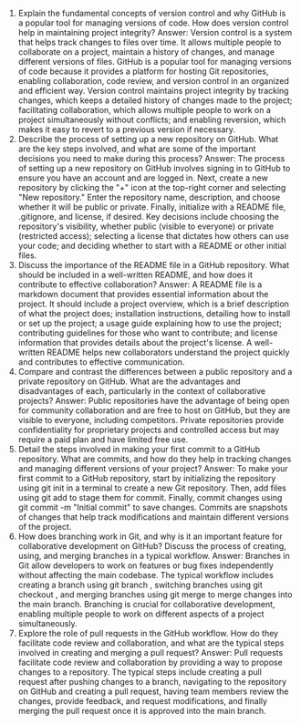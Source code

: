 
1. Explain the fundamental concepts of version control and why GitHub is a 
popular tool for managing versions of code. How does version control help in 
maintaining project integrity? 
Answer: 
Version control is a system that helps track changes to files over time. It allows multiple people 
to collaborate on a project, maintain a history of changes, and manage different versions of files. 
GitHub is a popular tool for managing versions of code because it provides a platform for 
hosting Git repositories, enabling collaboration, code review, and version control in an organized 
and efficient way. 
Version control maintains project integrity by tracking changes, which keeps a detailed history of 
changes made to the project; facilitating collaboration, which allows multiple people to work on 
a project simultaneously without conflicts; and enabling reversion, which makes it easy to revert 
to a previous version if necessary. 
2. Describe the process of setting up a new repository on GitHub. What are the 
key steps involved, and what are some of the important decisions you need to 
make during this process? 
Answer: 
The process of setting up a new repository on GitHub involves signing in to GitHub to ensure 
you have an account and are logged in. Next, create a new repository by clicking the "+" icon at 
the top-right corner and selecting "New repository." Enter the repository name, description, and 
choose whether it will be public or private. Finally, initialize with a README file, .gitignore, 
and license, if desired. 
Key decisions include choosing the repository's visibility, whether public (visible to everyone) or 
private (restricted access); selecting a license that dictates how others can use your code; and 
deciding whether to start with a README or other initial files. 
3. Discuss the importance of the README file in a GitHub repository. What 
should be included in a well-written README, and how does it contribute to 
effective collaboration? 
Answer: 
A README file is a markdown document that provides essential information about the project. 
It should include a project overview, which is a brief description of what the project does; 
installation instructions, detailing how to install or set up the project; a usage guide explaining 
how to use the project; contributing guidelines for those who want to contribute; and license 
information that provides details about the project's license. A well-written README helps new 
collaborators understand the project quickly and contributes to effective communication. 
4. Compare and contrast the differences between a public repository and a 
private repository on GitHub. What are the advantages and disadvantages of 
each, particularly in the context of collaborative projects? 
Answer: 
Public repositories have the advantage of being open for community collaboration and are free to 
host on GitHub, but they are visible to everyone, including competitors. Private repositories 
provide confidentiality for proprietary projects and controlled access but may require a paid plan 
and have limited free use. 
5. Detail the steps involved in making your first commit to a GitHub repository. 
What are commits, and how do they help in tracking changes and managing 
different versions of your project? 
Answer: 
To make your first commit to a GitHub repository, start by initializing the repository using git init 
in a terminal to create a new Git repository. Then, add files using git add <file> to stage them for 
commit. Finally, commit changes using git commit -m "Initial commit" to save changes. Commits are 
snapshots of changes that help track modifications and maintain different versions of the project. 
6. How does branching work in Git, and why is it an important feature for 
collaborative development on GitHub? Discuss the process of creating, using, 
and merging branches in a typical workflow. 
Answer: 
Branches in Git allow developers to work on features or bug fixes independently without 
affecting the main codebase. The typical workflow includes creating a branch using git branch 
<branch-name>, switching branches using git checkout <branch-name>, and merging branches using git 
merge <branch-name> to merge changes into the main branch. Branching is crucial for collaborative 
development, enabling multiple people to work on different aspects of a project simultaneously. 
7. Explore the role of pull requests in the GitHub workflow. How do they 
facilitate code review and collaboration, and what are the typical steps involved 
in creating and merging a pull request? 
Answer: 
Pull requests facilitate code review and collaboration by providing a way to propose changes to a 
repository. The typical steps include creating a pull request after pushing changes to a branch, 
navigating to the repository on GitHub and creating a pull request, having team members review 
the changes, provide feedback, and request modifications, and finally merging the pull request 
once it is approved into the main branch. 
